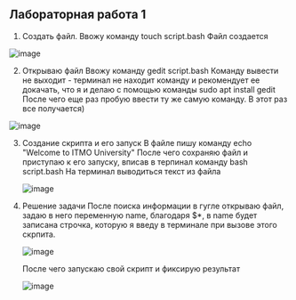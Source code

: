 ## Лабораторная работа 1

1. Cоздать файл.
   Ввожу команду
   touch script.bash
   Файл создается

   
![image](https://github.com/user-attachments/assets/832ee1d7-b20e-446e-b267-a30c0ee77735)


2. Открываю файл
   Ввожу команду
   gedit script.bash
   Команду вывести не выходит - терминал не находит команду и рекомендует ее докачать, что я и делаю с помощью команды
   sudo apt install gedit
   После чего еще раз пробую ввести ту же самую команду. В этот раз все получается)

   
![image](https://github.com/user-attachments/assets/582ed952-d869-4b88-a2a4-91edaa2ff3c4)


3. Создание скрипта и его запуск
   В файле пишу команду echo "Welcome to ITMO University"
   После чего сохраняю файл и приступаю к его запуску, вписав в терпинал команду bash script.bash
   На терминал выводиться текст из файла

   ![image](https://github.com/user-attachments/assets/7a689162-8815-431e-841a-094366001456)

4. Решение задачи
   После поиска информации в гугле открываю файл, задаю в него переменную name, благодаря $*, в name будет записана строчка, которую я введу в терминале при вызове этого скрпита.

    ![image](https://github.com/user-attachments/assets/fb23b117-9299-4ad1-ad09-59c1dea80a55)

   После чего запускаю свой скрипт и фиксирую результат 

   ![image](https://github.com/user-attachments/assets/948a219a-5cc4-48ae-aebd-818bb8413ab6)


